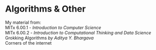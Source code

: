 # Algorithms & Other

My material from:\
    MITx 6.00.1 - _Introduction to Computer Science_\
    MITx 6.00.2 - _Introduction to Computational Thinking and Data Science_\
    Grokking Algorithms _by Aditya Y. Bhargava_\
    Corners of the internet
